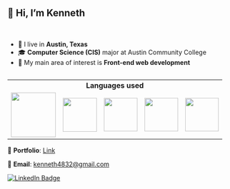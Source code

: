 ## 👋 Hi, I’m Kenneth

<br>

- 🌆 I live in **Austin, Texas**
- 🎓  **Computer Science (CIS)** major at Austin Community College
- 🎯  My main area of interest is **Front-end web development**

<table align="left">
  <tr>
    <td colspan="5" align="center">
      <strong>
        Languages used
      </strong>
    </td>
  </tr>
  <tr>
    <td>
       <img src="https://res.cloudinary.com/thewebmaster/image/upload/c_scale,f_auto,q_auto:best,w_516/images/html/html5.png" height="100px"/>
    </td>
    <td>
      <img src="https://upload.wikimedia.org/wikipedia/commons/thumb/6/62/CSS3_logo.svg/800px-CSS3_logo.svg.png" height="76px"/>
    </td>
    <td>
      <img src="https://upload.wikimedia.org/wikipedia/commons/thumb/9/96/Sass_Logo_Color.svg/1920px-Sass_Logo_Color.svg.png" height="75px"/>
    </td>
    <td>
      <img src="https://upload.wikimedia.org/wikipedia/commons/thumb/9/99/Unofficial_JavaScript_logo_2.svg/1024px-Unofficial_JavaScript_logo_2.svg.png?20141107110902" height="75px"/>
    </td>
    <td>
      <img src="https://upload.wikimedia.org/wikipedia/commons/thumb/c/c3/Python-logo-notext.svg/1200px-Python-logo-notext.svg.png" height="75px"/>
    </td>
  </tr>
</table>

<br>
<br>
<br>
<br>
<br>
<br>
<br>
<br>

💼 **Portfolio**: [Link](https://kenneth-o-portfolio.netlify.app)

📧 **Email**: kenneth4832@gmail.com

[![LinkedIn Badge](https://img.shields.io/badge/LinkedIn-Profile-informational?style=flat&logo=linkedin&logoColor=white&color=0D76A8)](https://www.linkedin.com/in/kenneth-onuorah-64640419b/)

<!--
**KennethOnuorah/KennethOnuorah** is a ✨ _special_ ✨ repository because its `README.md` (this file) appears on your GitHub profile.

Here are some ideas to get you started:

- 🔭 I’m currently working on ...
- 🌱 I’m currently learning ...
- 👯 I’m looking to collaborate on ...
- 🤔 I’m looking for help with ...
- 💬 Ask me about ...
- 📫 How to reach me: ...
- 😄 Pronouns: ...
- ⚡ Fun fact: ...
-->
